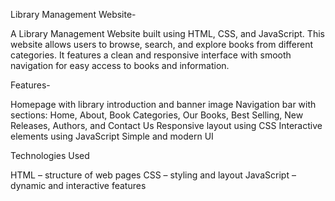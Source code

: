 Library Management Website-

A Library Management Website built using HTML, CSS, and JavaScript.
This website allows users to browse, search, and explore books from different categories. It features a clean and responsive interface with smooth navigation for easy access to books and information.

Features-

Homepage with library introduction and banner image
Navigation bar with sections: Home, About, Book Categories, Our Books, Best Selling, New Releases, Authors, and Contact Us
Responsive layout using CSS
Interactive elements using JavaScript
Simple and modern UI

Technologies Used

HTML – structure of web pages
CSS – styling and layout
JavaScript – dynamic and interactive features
